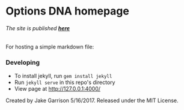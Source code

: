 
# Options DNA homepage

###### The site is published __[here](https://optionsdna.github.io/puppyai/)__

For hosting a simple markdown file:

### Developing
* To install jekyll, run `gem install jekyll`
* Run `jekyll serve` in this repo's directory
* View page at <http://127.0.0.1:4000/>


Created by Jake Garrison 5/16/2017.
Released under the MIT License.
